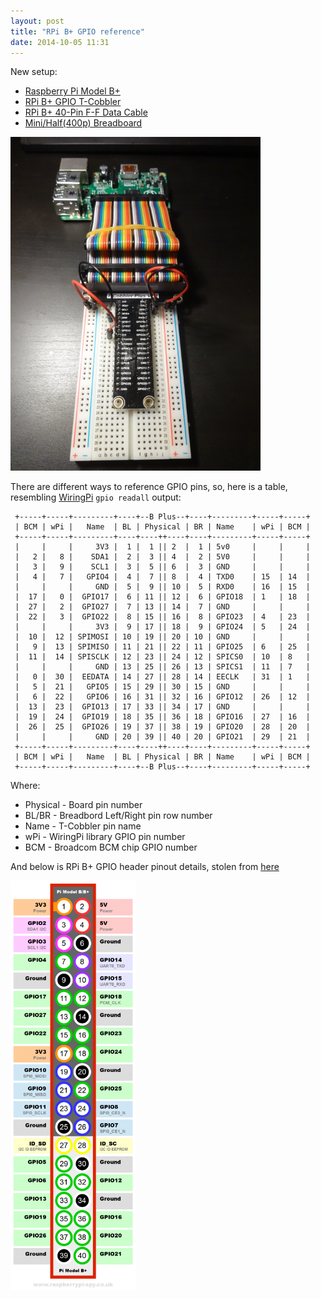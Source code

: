 ```yaml
---
layout: post
title: "RPi B+ GPIO reference"
date: 2014-10-05 11:31
---
```


New setup:

* [Raspberry Pi Model B+](http://www.dx.com/p/raspberry-pi-project-board-mode-b-made-in-uk-green-334720)
* [RPi B+ GPIO T-Cobbler](http://www.dx.com/p/type-t-gpio-expansion-board-accessory-for-raspberry-pi-b-black-338708)
* [RPi B+ 40-Pin F-F Data Cable](http://www.dx.com/p/rpi40p-raspberry-pi-b-dedicated-40-pin-female-to-female-data-cable-22cm-336411)
* [Mini/Half(400p) Breadboard](http://www.dx.com/p/mini-prototype-printed-circuit-board-breadboard-white-140716)

<p>
<a href="/img/rpi-bplus-1.png">
<img src="/img/rpi-bplus-1.png" width="400"/>
</a>
</p>

There are different ways to reference GPIO pins, so, here is a table,
resembling [WiringPi](http://wiringpi.com/) `gpio readall` output:

~~~
 +-----+-----+---------+----+--B Plus--+----+---------+-----+-----+
 | BCM | wPi |   Name  | BL | Physical | BR | Name    | wPi | BCM |
 +-----+-----+---------+----+----++----+----+---------+-----+-----+
 |     |     |     3V3 |  1 |  1 || 2  |  1 | 5v0     |     |     |
 |   2 |   8 |    SDA1 |  2 |  3 || 4  |  2 | 5V0     |     |     |
 |   3 |   9 |    SCL1 |  3 |  5 || 6  |  3 | GND     |     |     |
 |   4 |   7 |   GPIO4 |  4 |  7 || 8  |  4 | TXD0    | 15  | 14  |
 |     |     |     GND |  5 |  9 || 10 |  5 | RXD0    | 16  | 15  |
 |  17 |   0 |  GPIO17 |  6 | 11 || 12 |  6 | GPIO18  | 1   | 18  |
 |  27 |   2 |  GPIO27 |  7 | 13 || 14 |  7 | GND     |     |     |
 |  22 |   3 |  GPIO22 |  8 | 15 || 16 |  8 | GPIO23  | 4   | 23  |
 |     |     |     3V3 |  9 | 17 || 18 |  9 | GPIO24  | 5   | 24  |
 |  10 |  12 | SPIMOSI | 10 | 19 || 20 | 10 | GND     |     |     |
 |   9 |  13 | SPIMISO | 11 | 21 || 22 | 11 | GPIO25  | 6   | 25  |
 |  11 |  14 | SPISCLK | 12 | 23 || 24 | 12 | SPICS0  | 10  | 8   |
 |     |     |     GND | 13 | 25 || 26 | 13 | SPICS1  | 11  | 7   |
 |   0 |  30 |  EEDATA | 14 | 27 || 28 | 14 | EECLK   | 31  | 1   |
 |   5 |  21 |   GPIO5 | 15 | 29 || 30 | 15 | GND     |     |     |
 |   6 |  22 |   GPIO6 | 16 | 31 || 32 | 16 | GPIO12  | 26  | 12  |
 |  13 |  23 |  GPIO13 | 17 | 33 || 34 | 17 | GND     |     |     |
 |  19 |  24 |  GPIO19 | 18 | 35 || 36 | 18 | GPIO16  | 27  | 16  |
 |  26 |  25 |  GPIO26 | 19 | 37 || 38 | 19 | GPIO20  | 28  | 20  |
 |     |     |     GND | 20 | 39 || 40 | 20 | GPIO21  | 29  | 21  |
 +-----+-----+---------+----+----++----+----+---------+-----+-----+
 | BCM | wPi |   Name  | BL | Physical | BR | Name    | wPi | BCM |
 +-----+-----+---------+----+--B Plus--+----+---------+-----+-----+
~~~

Where:

* Physical - Board pin number
* BL/BR - Breadbord Left/Right pin row number
* Name - T-Cobbler pin name
* wPi - WiringPi library GPIO pin number
* BCM - Broadcom BCM chip GPIO number

And below is RPi B+ GPIO header pinout details, stolen from
[here](http://www.raspberrypi-spy.co.uk/2014/07/raspberry-pi-b-gpio-header-details-and-pinout/)

<p>
<a href="/img/Raspberry-Pi-GPIO-Layout-Model-B-Plus-312x1024.png">
<img src="/img/Raspberry-Pi-GPIO-Layout-Model-B-Plus-312x1024.png" width="200"/>
</a>
</p>
